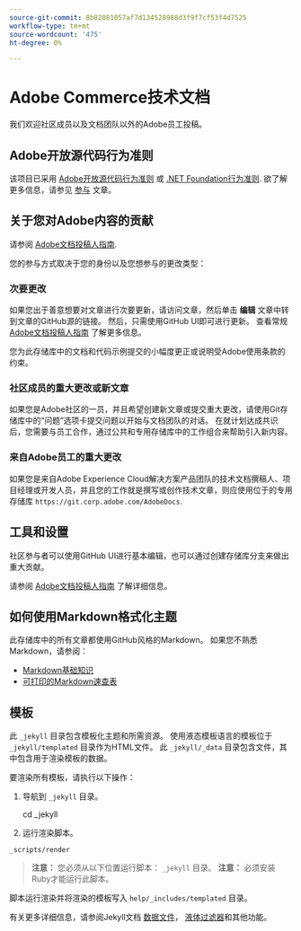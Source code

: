 ```yaml
---
source-git-commit: 8b82081057af7d134528988d3f9f7cf53f4d7525
workflow-type: tm+mt
source-wordcount: '475'
ht-degree: 0%

---
```

# Adobe Commerce技术文档

我们欢迎社区成员以及文档团队以外的Adobe员工投稿。

## Adobe开放源代码行为准则

该项目已采用 [Adobe开放源代码行为准则](code-of-conduct.md) 或 [.NET Foundation行为准则](https://dotnetfoundation.org/code-of-conduct). 欲了解更多信息，请参见 [参与](contributing.md) 文章。

## 关于您对Adobe内容的贡献

请参阅 [Adobe文档投稿人指南](https://experienceleague.adobe.com/docs/contributor/contributor-guide/introduction.html).

您的参与方式取决于您的身份以及您想参与的更改类型：

### 次要更改

如果您出于善意想要对文章进行次要更新，请访问文章，然后单击 **编辑** 文章中转到文章的GitHub源的链接。 然后，只需使用GitHub UI即可进行更新。 查看常规 [Adobe文档投稿人指南](https://experienceleague.adobe.com/docs/contributor/contributor-guide/introduction.html) 了解更多信息。

您为此存储库中的文档和代码示例提交的小幅度更正或说明受Adobe使用条款的约束。

### 社区成员的重大更改或新文章

如果您是Adobe社区的一员，并且希望创建新文章或提交重大更改，请使用Git存储库中的“问题”选项卡提交问题以开始与文档团队的对话。 在就计划达成共识后，您需要与员工合作，通过公共和专用存储库中的工作组合来帮助引入新内容。

<!--
If you submit a pull request with significant changes to documentation and code examples, you'll see a message in the pull request asking you to submit an online contribution license agreement (CLA). We need you to complete the online form before we can review your pull request.
-->

### 来自Adobe员工的重大更改

如果您是来自Adobe Experience Cloud解决方案产品团队的技术文档撰稿人、项目经理或开发人员，并且您的工作就是撰写或创作技术文章，则应使用位于的专用存储库 `https://git.corp.adobe.com/AdobeDocs`.

<!--Employees from other parts of the Adobe world should use the public repo for minor updates.-->

## 工具和设置

社区参与者可以使用GitHub UI进行基本编辑，也可以通过创建存储库分支来做出重大贡献。

请参阅 [Adobe文档投稿人指南](https://experienceleague.adobe.com/docs/contributor/contributor-guide/introduction.html) 了解详细信息。

## 如何使用Markdown格式化主题

此存储库中的所有文章都使用GitHub风格的Markdown。 如果您不熟悉Markdown，请参阅：

* [Markdown基础知识](https://help.github.com/articles/getting-started-with-writing-and-formatting-on-github/)
* [可打印的Markdown速查表](https://guides.github.com/pdfs/markdown-cheatsheet-online.pdf)

## 模板

此 `_jekyll` 目录包含模板化主题和所需资源。
使用液态模板语言的模板位于 `_jekyll/templated` 目录作为HTML文件。
此 `_jekyll/_data` 目录包含文件，其中包含用于渲染模板的数据。

要渲染所有模板，请执行以下操作：

1. 导航到 `_jekyll` 目录。

   cd _jekyll

1. 运行渲染脚本。

```
_scripts/render
```

> **注意：** 您必须从以下位置运行脚本： `_jekyll` 目录。
> **注意：** 必须安装Ruby才能运行此脚本。

脚本运行渲染并将渲染的模板写入 `help/_includes/templated` 目录。

有关更多详细信息，请参阅Jekyll文档 [数据文件](https://jekyllrb.com/docs/datafiles)， [液体过滤器](https://jekyllrb.com/docs/liquid/filters/)和其他功能。
